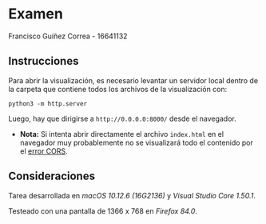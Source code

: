 # Examen

Francisco Guíñez Correa - 16641132


## Instrucciones

Para abrir la visualización, es necesario levantar un servidor local dentro de la carpeta que contiene todos los archivos de la visualización con:
```
python3 -m http.server
```

Luego, hay que dirigirse a `http://0.0.0.0:8000/` desde el navegador.

* **Nota:** Si intenta abrir directamente el archivo `index.html` en el navegador muy probablemente no se visualizará todo el contenido por el [error CORS](https://developer.mozilla.org/es/docs/Web/HTTP/CORS/Errors/CORSRequestNotHttp?utm_source=devtools&utm_medium=firefox-cors-errors&utm_campaign=default).

## Consideraciones

Tarea desarrollada en _macOS 10.12.6 (16G2136)_ y _Visual Studio Core 1.50.1_.

Testeado con una pantalla de 1366 x 768 en _Firefox 84.0_.